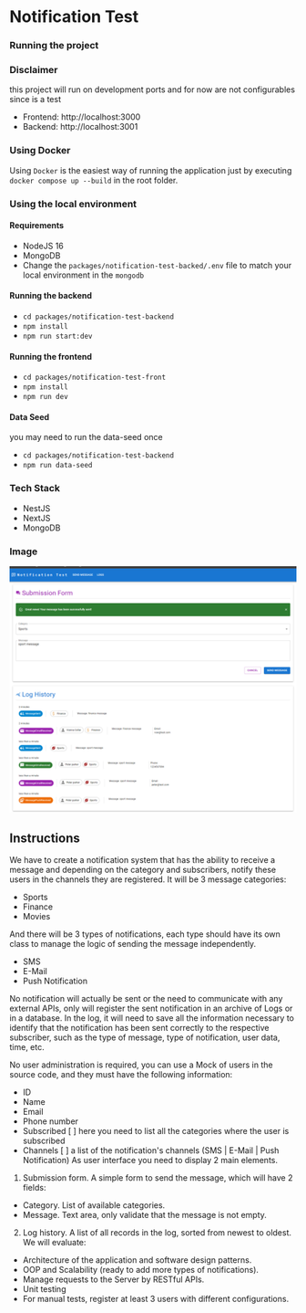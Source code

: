 # Notification Test

### Running the project

### Disclaimer
this project will run on development ports and for now are not configurables since is a test
- Frontend: http://localhost:3000
- Backend: http://localhost:3001

### Using Docker
Using `Docker` is the easiest way of running the application just by executing `docker compose up --build` in the root folder.

### Using the local environment
#### Requirements
- NodeJS 16
- MongoDB
- Change the `packages/notification-test-backed/.env` file to match your local environment in the `mongodb`

#### Running the backend
- `cd packages/notification-test-backend`
- `npm install`
- `npm run start:dev`

#### Running the frontend
- `cd packages/notification-test-front`
- `npm install`
- `npm run dev`

#### Data Seed
you may need to run the data-seed once
- `cd packages/notification-test-backend`
- `npm run data-seed`

### Tech Stack
- NestJS
- NextJS
- MongoDB

### Image
![Alt text](image.png)

## Instructions
We have to create a notification system that has the ability to receive a message and depending on the category and subscribers, notify these users in the channels they are registered.
It will be 3 message categories:
- Sports
- Finance
- Movies

And there will be 3 types of notifications, each type should have its own class to manage the logic of sending the message independently.

- SMS
- E-Mail
- Push Notification

No notification will actually be sent or the need to communicate with any external APIs, only will register the sent notification in an archive of Logs or in a database.
In the log, it will need to save all the information necessary to identify that the notification has been sent correctly to the respective subscriber, such as the type of message, type of notification, user data, time, etc.

No user administration is required, you can use a Mock of users in the source code, and they must have the following information:
- ID
- Name
- Email
- Phone number
- Subscribed [ ] here you need to list all the categories where the user is subscribed
- Channels [ ] a list of the notification's channels (SMS | E-Mail | Push Notification)
As user interface you need to display 2 main elements.
1. Submission form. A simple form to send the message, which will have 2 fields:
- Category. List of available categories.
- Message. Text area, only validate that the message is not empty.
2. Log history. A list of all records in the log, sorted from newest to oldest.
We will evaluate:
- Architecture of the application and software design patterns.
- OOP and Scalability (ready to add more types of notifications).
- Manage requests to the Server by RESTful APIs.
- Unit testing
- For manual tests, register at least 3 users with different configurations.